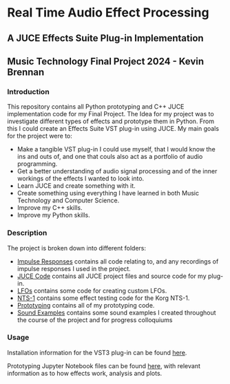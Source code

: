 # Real Time Audio Effect Processing
## A JUCE Effects Suite Plug-in Implementation
## Music Technology Final Project 2024 - Kevin Brennan

### Introduction
This repository contains all Python prototyping and C++ JUCE implementation code for my Final Project. The Idea for my project was to investigate different types of effects and prototype them in Python. From this I could create an Effects Suite VST plug-in using JUCE. My main goals for the project were to:
* Make a tangible VST plug-in I could use myself, that I would know the ins and outs of, and one that couls also act as a portfolio of audio programming.
* Get a better understanding of audio signal processing and of the inner workings of the effects I wanted to look into.
* Learn JUCE and create something with it.
* Create something using everything I have learned in both Music Technology and Computer Science.
* Improve my C++ skills.
* Improve my Python skills.

### Description
The project is broken down into different folders:
- [Impulse Responses](./Impulse%20Responses/) contains all code relating to, and any recordings of impulse responses I used in the project.
- [JUCE Code](./Juce%20Code/) contains all JUCE project files and source code for my plug-in.
- [LFOs](./LFOs/) contains some code for creating custom LFOs.
- [NTS-1](./NTS-1/) contains some effect testing code for the Korg NTS-1.
- [Prototyping](./Prototyping/) contains all of my prototyping code.
- [Sound Examples](./Sound%20Examples/) contains some sound examples I created throughout the course of the project and for progress colloquiums

### Usage
Installation information for the VST3 plug-in can be found [here](./JUCE%20Code/README.md).

Prototyping Jupyter Notebook files can be found [here](./Prototyping/README.md), with relevant information as to how effects work, analysis and plots.
